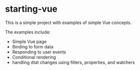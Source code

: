 # starting-vue

This is a simple project with examples of simple Vue concepts.

The examples include:

- Simple Vue page
- Binding to form data
- Responding to user events
- Conditional rendering
- handling dtat changes using filters, properties, and watchers